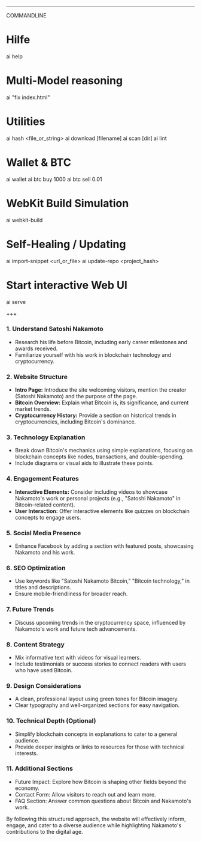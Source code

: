 ---

COMMANDLINE
# Hilfe
ai help

# Multi-Model reasoning
ai "fix index.html"

# Utilities
ai hash <file_or_string>
ai download <url> [filename]
ai scan <pattern> [dir]
ai lint <file>

# Wallet & BTC
ai wallet
ai btc buy 1000
ai btc sell 0.01

# WebKit Build Simulation
ai webkit-build

# Self-Healing / Updating
ai import-snippet <url_or_file>
ai update-repo <project_hash>

# Start interactive Web UI
ai serve

+++

### 1. **Understand Satoshi Nakamoto**
   - Research his life before Bitcoin, including early career
milestones and awards received.
   - Familiarize yourself with his work in blockchain
technology and cryptocurrency.

### 2. **Website Structure**
   - **Intro Page:** Introduce the site welcoming visitors,
mention the creator (Satoshi Nakamoto) and the purpose of the
page.
   - **Bitcoin Overview:** Explain what Bitcoin is, its
significance, and current market trends.
   - **Cryptocurrency History:** Provide a section on
historical trends in cryptocurrencies, including Bitcoin's
dominance.

### 3. **Technology Explanation**
   - Break down Bitcoin's mechanics using simple
explanations, focusing on blockchain concepts like nodes,
transactions, and double-spending.
   - Include diagrams or visual aids to illustrate these
points.

### 4. **Engagement Features**
   - **Interactive Elements:** Consider including videos to
showcase Nakamoto's work or personal projects (e.g., "Satoshi
Nakamoto" in Bitcoin-related content).
   - **User Interaction:** Offer interactive elements like
quizzes on blockchain concepts to engage users.

### 5. **Social Media Presence**
   - Enhance Facebook by adding a section with featured
posts, showcasing Nakamoto and his work.

### 6. **SEO Optimization**
   - Use keywords like "Satoshi Nakamoto Bitcoin," "Bitcoin
technology," in titles and descriptions.
   - Ensure mobile-friendliness for broader reach.

### 7. **Future Trends**
   - Discuss upcoming trends in the cryptocurrency space,
influenced by Nakamoto's work and future tech advancements.

### 8. **Content Strategy**
   - Mix informative text with videos for visual learners.
   - Include testimonials or success stories to connect
readers with users who have used Bitcoin.

### 9. **Design Considerations**
   - A clean, professional layout using green tones for
Bitcoin imagery.
   - Clear typography and well-organized sections for easy
navigation.

### 10. **Technical Depth (Optional)**
   - Simplify blockchain concepts in explanations to cater to
a general audience.
   - Provide deeper insights or links to resources for those
with technical interests.

### 11. **Additional Sections**
   - Future Impact: Explore how Bitcoin is shaping other
fields beyond the economy.
   - Contact Form: Allow visitors to reach out and learn
more.
   - FAQ Section: Answer common questions about Bitcoin
and Nakamoto's work.

By following this structured approach, the website will
effectively inform, engage, and cater to a diverse audience
while highlighting Nakamoto's contributions to the digital
age.